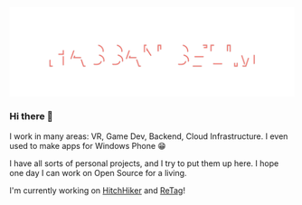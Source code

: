 ![Hassan Selim](header.svg)

### Hi there 👋
I work in many areas: VR, Game Dev, Backend, Cloud Infrastructure. I even used to make apps for Windows Phone 😁

I have all sorts of personal projects, and I try to put them up here. I hope one day I can work on Open Source for a living.

I'm currently working on [HitchHiker](https://hitchhiker.io) and [ReTag](https://retag.store)!

<!--
**hassanselim0/hassanselim0** is a ✨ _special_ ✨ repository because its `README.md` (this file) appears on your GitHub profile.

Here are some ideas to get you started:

- 🔭 I’m currently working on ...
- 🌱 I’m currently learning ...
- 👯 I’m looking to collaborate on ...
- 🤔 I’m looking for help with ...
- 💬 Ask me about ...
- 📫 How to reach me: ...
- 😄 Pronouns: ...
- ⚡ Fun fact: ...
-->
